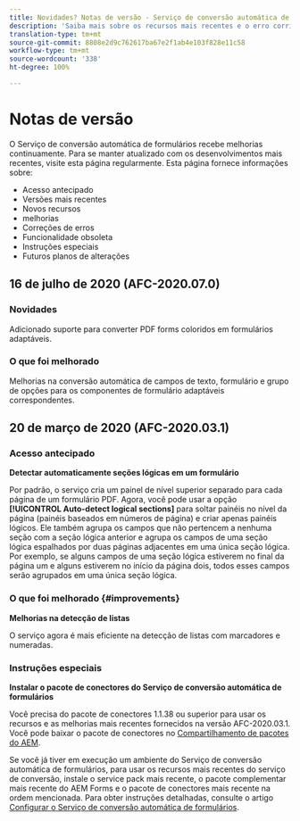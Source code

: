 ```yaml
---
title: Novidades? Notas de versão - Serviço de conversão automática de formulários
description: 'Saiba mais sobre os recursos mais recentes e o erro corrigido do serviço de conversão automática de formulários '
translation-type: tm+mt
source-git-commit: 8808e2d9c762617ba67e2f1ab4e103f828e11c58
workflow-type: tm+mt
source-wordcount: '338'
ht-degree: 100%

---
```



# Notas de versão

O Serviço de conversão automática de formulários recebe melhorias continuamente. Para se manter atualizado com os desenvolvimentos mais recentes, visite esta página regularmente. Esta página fornece informações sobre:

* Acesso antecipado
* Versões mais recentes
* Novos recursos
* melhorias
* Correções de erros
* Funcionalidade obsoleta
* Instruções especiais
* Futuros planos de alterações


## 16 de julho de 2020 (AFC-2020.07.0)

### Novidades

Adicionado suporte para converter PDF forms coloridos em formulários adaptáveis.

### O que foi melhorado

Melhorias na conversão automática de campos de texto, formulário e grupo de opções para os componentes de formulário adaptáveis correspondentes.


## 20 de março de 2020 (AFC-2020.03.1)

### Acesso antecipado

**Detectar automaticamente seções lógicas em um formulário**

Por padrão, o serviço cria um painel de nível superior separado para cada página de um formulário PDF. Agora, você pode usar a opção **[!UICONTROL Auto-detect logical sections]** para soltar painéis no nível da página (painéis baseados em números de página) e criar apenas painéis lógicos. Ele também agrupa os campos que não pertencem a nenhuma seção com a seção lógica anterior e agrupa os campos de uma seção lógica espalhados por duas páginas adjacentes em uma única seção lógica. Por exemplo, se alguns campos de uma seção lógica estiverem no final da página um e alguns estiverem no início da página dois, todos esses campos serão agrupados em uma única seção lógica.

### O que foi melhorado {#improvements}

**Melhorias na detecção de listas**

O serviço agora é mais eficiente na detecção de listas com marcadores e numeradas.

### Instruções especiais

**Instalar o pacote de conectores do Serviço de conversão automática de formulários**

Você precisa do pacote de conectores 1.1.38 ou superior para usar os recursos e as melhorias mais recentes fornecidos na versão AFC-2020.03.1. Você pode baixar o pacote de conectores no [Compartilhamento de pacotes do AEM](https://www.adobeaemcloud.com/content/marketplace/marketplaceProxy.html?packagePath=/content/companies/public/adobe/packages/cq650/featurepack/AFCS-Connector-2020.03.1).

Se você já tiver em execução um ambiente do Serviço de conversão automática de formulários, para usar os recursos mais recentes do serviço de conversão, instale o service pack mais recente, o pacote complementar mais recente do AEM Forms e o pacote de conectores mais recente na ordem mencionada. Para obter instruções detalhadas, consulte o artigo [Configurar o Serviço de conversão automática de formulários](configure-service.md).